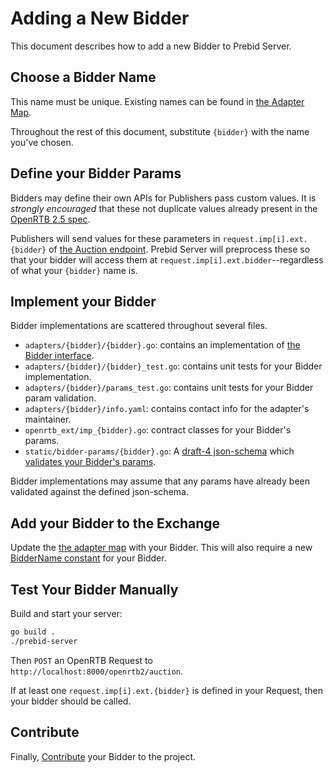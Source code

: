 # Adding a New Bidder

This document describes how to add a new Bidder to Prebid Server.

## Choose a Bidder Name

This name must be unique. Existing names can be found in [the Adapter Map](../../exchange/adapter_map.go).

Throughout the rest of this document, substitute `{bidder}` with the name you've chosen.

## Define your Bidder Params

Bidders may define their own APIs for Publishers pass custom values. It is _strongly encouraged_ that these not
duplicate values already present in the [OpenRTB 2.5 spec](https://www.iab.com/wp-content/uploads/2016/03/OpenRTB-API-Specification-Version-2-5-FINAL.pdf).

Publishers will send values for these parameters in `request.imp[i].ext.{bidder}` of
[the Auction endpoint](../endpoints/openrtb2/auction.md). Prebid Server will preprocess these so that
your bidder will access them at `request.imp[i].ext.bidder`--regardless of what your `{bidder}` name is.

## Implement your Bidder

Bidder implementations are scattered throughout several files.

- `adapters/{bidder}/{bidder}.go`: contains an implementation of [the Bidder interface](../../adapters/bidder.go).
- `adapters/{bidder}/{bidder}_test.go`: contains unit tests for your Bidder implementation.
- `adapters/{bidder}/params_test.go`: contains unit tests for your Bidder param validation.
- `adapters/{bidder}/info.yaml`: contains contact info for the adapter's maintainer.
- `openrtb_ext/imp_{bidder}.go`: contract classes for your Bidder's params.
- `static/bidder-params/{bidder}.go`: A [draft-4 json-schema](https://spacetelescope.github.io/understanding-json-schema/) which [validates your Bidder's params](https://www.jsonschemavalidator.net/).

Bidder implementations may assume that any params have already been validated against the defined json-schema.

## Add your Bidder to the Exchange

Update the [the adapter map](../../exchange/adapter_map.go) with your Bidder.
This will also require a new [BidderName constant](../../openrtb_ext/bidders.go) for your Bidder.

## Test Your Bidder Manually

Build and start your server:

```bash
go build .
./prebid-server
```

Then `POST` an OpenRTB Request to `http://localhost:8000/openrtb2/auction`.

If at least one `request.imp[i].ext.{bidder}` is defined in your Request, then your bidder should be called.

## Contribute

Finally, [Contribute](contributing.md) your Bidder to the project.
